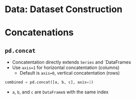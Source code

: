 # Data: Dataset Construction


# Concatenations
## `pd.concat`

* Concatentation directly extends `Series` and `DataFrames
* Use `axis=1` for horizontal concatentation (columns)
  * Default is `axis=0`, vertical concatentation (rows)
 
```python
combined = pd.concat([a, b, c], axis=1)
```

* `a`, `b`, and `c` are `DataFrame`s with the same index
 